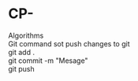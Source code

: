 # CP-
Algorithms <br/>
Git command sot push changes to git <br/>
git add . <br/>
git commit -m "Mesage" <br/>
git push